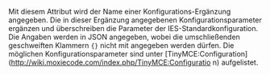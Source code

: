 Mit diesem Attribut wird der Name einer Konfigurations-Ergänzung angegeben.
Die in dieser Ergänzung angegebenen Konfigurationsparameter ergänzen und
überschreiben die Parameter der IES-Standardkonfiguration. Die Angaben werden
in JSON angegeben, wobei die umschließenden geschweiften Klammern `{}` nicht
mit angegeben werden dürfen. Die möglichen Konfigurationsparameter sind unter
[TinyMCE:Configuration](http://wiki.moxiecode.com/index.php/TinyMCE:Configuratio
n) aufgelistet.